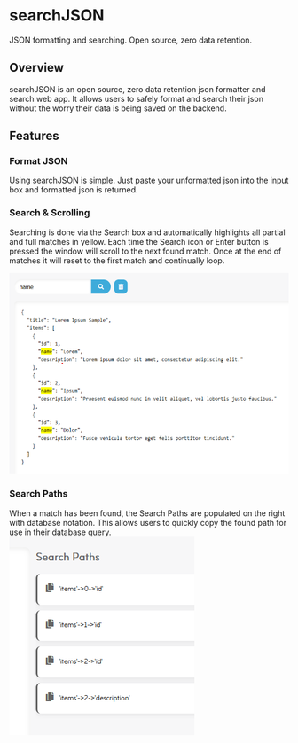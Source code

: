 # searchJSON
JSON formatting and searching. Open source, zero data retention. 

## Overview
searchJSON is an open source, zero data retention json formatter and search web app. It allows users to safely format and search their json without the worry their data is being saved on the backend. 

## Features
### Format JSON
Using searchJSON is simple. Just paste your unformatted json into the input box and formatted json is returned. 


### Search & Scrolling
Searching is done via the Search box and automatically highlights all partial and full matches in yellow. Each time the Search icon or Enter button is pressed the window will scroll to the next found match. Once at the end of matches it will reset to the first match and continually loop. 

![searching](/readme_images/search.png)


### Search Paths
When a match has been found, the Search Paths are populated on the right with database notation. This allows users to quickly copy the found path for use in their database query. 
![search paths](/readme_images/search_paths.png)
